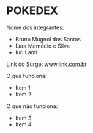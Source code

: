 # POKEDEX

Nome dos integrantes: 
- Bruno Mugnol dos Santos
- Lara Mamédio e Silva
- Iuri Lami

Link do Surge: www.link.com.br

O que funciona:
- Item 1
- Item 2

O que não funciona: 
- Item 3
- Item 4
